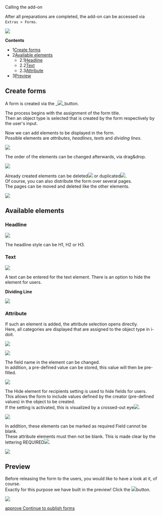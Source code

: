 Calling the add-on

After all preparations are completed, the add-on can be accessed via `Extras > Forms`.

  

![](/download/attachments/117801373/extras.png?version=1&modificationDate=1645202798258&api=v2&effects=drop-shadow)

**Contents**

*   1[Create forms](#UseForms-Createforms)
*   2[Available elements](#UseForms-Availableelements)
    *   2.1[Headline](#UseForms-Headline)
    *   2.2[Text](#UseForms-Text)
    *   2.3[Attribute](#UseForms-Attribute)
*   3[Preview](#UseForms-Preview)

Create forms
------------

A form is created via the _![](/download/thumbnails/117801373/image2022-2-9_9-45-58.png?version=1&modificationDate=1645202798246&api=v2)_button.

The process begins with the assignment of the form title.  
Then an object type is selected that is created by the form respectively by the user's input.

Now we can add elements to be displayed in the form.  
Possible elements are _attributes_, _headlines_, _texts_ and _dividing lines_.

![](/download/attachments/117801373/createform.gif?version=1&modificationDate=1645202797287&api=v2)

  

The order of the elements can be changed afterwards, via drag&drop.

![](/download/attachments/117801373/element-moving.gif?version=1&modificationDate=1645202797016&api=v2)

Already created elements can be deleted![](/download/thumbnails/117801373/remove.png?version=1&modificationDate=1645202797004&api=v2) or duplicated![](/download/attachments/117801373/dupe.png?version=1&modificationDate=1645202796991&api=v2).  
Of course, you can also distribute the form over several pages.  
The pages can be moved and deleted like the other elements.

![](/download/attachments/117801373/dupe-del.gif?version=1&modificationDate=1645202796728&api=v2)

Available elements
------------------

### **Headline**

**![](/download/attachments/117801373/headline.png?version=1&modificationDate=1645202796716&api=v2&effects=drop-shadow)**

The headline style can be H1, H2 or H3.

  

### **Text**

![](/download/attachments/117801373/text.png?version=1&modificationDate=1645202796705&api=v2&effects=drop-shadow)

A text can be entered for the text element. There is an option to hide the element for users.

**Dividing Line**

![](/download/attachments/117801373/deviding-line.png?version=1&modificationDate=1645202796694&api=v2&effects=drop-shadow)

### **Attribute**

If such an element is added, the attribute selection opens directly.  
Here, all categories are displayed that are assigned to the object type in i-doit.

![](/download/attachments/117801373/attribute-select.png?version=1&modificationDate=1645202796672&api=v2&effects=drop-shadow)

![](/download/attachments/117801373/attribute.png?version=1&modificationDate=1645202796660&api=v2&effects=drop-shadow)

The field name in the element can be changed.  
In addition, a pre-defined value can be stored, this value will then be pre-filled.

![](/download/attachments/117801373/attribute-predef.png?version=1&modificationDate=1645202796647&api=v2&effects=drop-shadow)

The Hide element for recipients setting is used to hide fields for users.  
This allows the form to include values defined by the creator (pre-defined values) in the object to be created.  
If the setting is activated, this is visualized by a crossed-out eye![](/download/thumbnails/117801373/Auge.png?version=1&modificationDate=1645202796635&api=v2).

![](/download/attachments/117801373/attribute-hidden.png?version=1&modificationDate=1645202796622&api=v2&effects=drop-shadow)

In addition, these elements can be marked as required Field cannot be blank.  
These attribute elements must then not be blank. This is made clear by the lettering REQUIRED![](/download/thumbnails/117801373/require.png?version=1&modificationDate=1645202796610&api=v2).

![](/download/attachments/117801373/attribute-required.png?version=1&modificationDate=1645202796596&api=v2&effects=drop-shadow)

  

Preview
-------

Before releasing the form to the users, you would like to have a look at it, of course.  
Exactly for this purpose we have built in the preview! Click the ![](/download/attachments/117801373/preview.png?version=1&modificationDate=1645202796578&api=v2)button.

![](/download/attachments/117801373/preview.gif?version=1&modificationDate=1645202796412&api=v2)

  

[approve Continue to publish forms](/display/en/Publish+Forms)